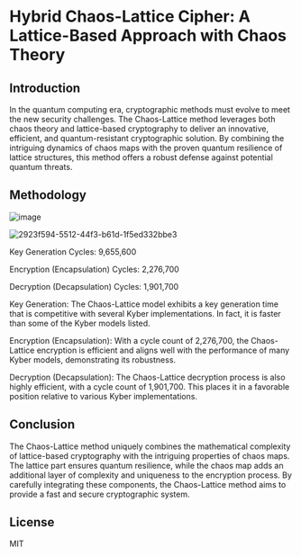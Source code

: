 # Hybrid Chaos-Lattice Cipher: A Lattice-Based Approach with Chaos Theory

## Introduction
In the quantum computing era, cryptographic methods must evolve to meet the new security challenges. The Chaos-Lattice method leverages both chaos theory and lattice-based cryptography to deliver an innovative, efficient, and quantum-resistant cryptographic solution. By combining the intriguing dynamics of chaos maps with the proven quantum resilience of lattice structures, this method offers a robust defense against potential quantum threats.

## Methodology
![image](https://github.com/kylecoding1/hybrid-chaos-theory-cipher-with-a-lattice-based-approach/assets/128002901/32471296-380a-4889-8aed-89e63376dfb5)

![2923f594-5512-44f3-b61d-1f5ed332bbe3](https://github.com/kylecoding1/hybrid-chaos-theory-cipher-with-a-lattice-based-approach/assets/128002901/1ae7e2bf-9c93-4a19-8d19-22e6db28769a)

Key Generation Cycles: 9,655,600

Encryption (Encapsulation) Cycles: 2,276,700

Decryption (Decapsulation) Cycles: 1,901,700

Key Generation: The Chaos-Lattice model exhibits a key generation time that is competitive with several Kyber implementations. In fact, it is faster than some of the Kyber models listed.

Encryption (Encapsulation): With a cycle count of 2,276,700, the Chaos-Lattice encryption is efficient and aligns well with the performance of many Kyber models, demonstrating its robustness.

Decryption (Decapsulation): The Chaos-Lattice decryption process is also highly efficient, with a cycle count of 1,901,700. This places it in a favorable position relative to various Kyber implementations.

 ## Conclusion
The Chaos-Lattice method uniquely combines the mathematical complexity of lattice-based cryptography with the intriguing properties of chaos maps. The lattice part ensures quantum resilience, while the chaos map adds an additional layer of complexity and uniqueness to the encryption process. By carefully integrating these components, the Chaos-Lattice method aims to provide a fast and secure cryptographic system.
## License 
MIT
